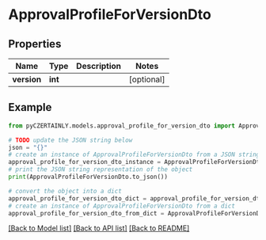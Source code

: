 # ApprovalProfileForVersionDto


## Properties

Name | Type | Description | Notes
------------ | ------------- | ------------- | -------------
**version** | **int** |  | [optional] 

## Example

```python
from pyCZERTAINLY.models.approval_profile_for_version_dto import ApprovalProfileForVersionDto

# TODO update the JSON string below
json = "{}"
# create an instance of ApprovalProfileForVersionDto from a JSON string
approval_profile_for_version_dto_instance = ApprovalProfileForVersionDto.from_json(json)
# print the JSON string representation of the object
print(ApprovalProfileForVersionDto.to_json())

# convert the object into a dict
approval_profile_for_version_dto_dict = approval_profile_for_version_dto_instance.to_dict()
# create an instance of ApprovalProfileForVersionDto from a dict
approval_profile_for_version_dto_from_dict = ApprovalProfileForVersionDto.from_dict(approval_profile_for_version_dto_dict)
```
[[Back to Model list]](../README.md#documentation-for-models) [[Back to API list]](../README.md#documentation-for-api-endpoints) [[Back to README]](../README.md)


